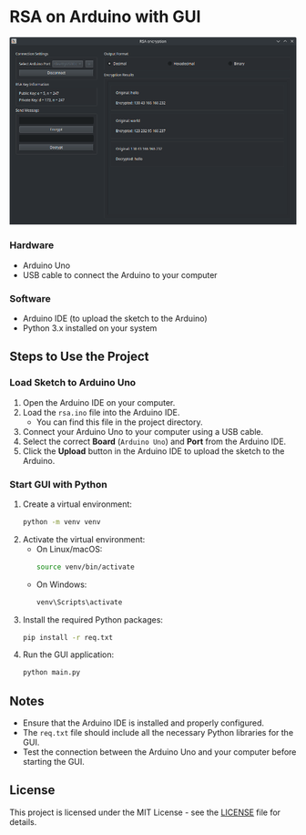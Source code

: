 # RSA on Arduino with GUI

![screenshot_1.png](screenshor_1.png)

### Hardware
- Arduino Uno
- USB cable to connect the Arduino to your computer

### Software
- Arduino IDE (to upload the sketch to the Arduino)
- Python 3.x installed on your system

## Steps to Use the Project

### Load Sketch to Arduino Uno
1. Open the Arduino IDE on your computer.
2. Load the `rsa.ino` file into the Arduino IDE.
   - You can find this file in the project directory.
3. Connect your Arduino Uno to your computer using a USB cable.
4. Select the correct **Board** (`Arduino Uno`) and **Port** from the Arduino IDE.
5. Click the **Upload** button in the Arduino IDE to upload the sketch to the Arduino.

### Start GUI with Python
1. Create a virtual environment:
   ```sh
   python -m venv venv
   ```
2. Activate the virtual environment:
   - On Linux/macOS:
     ```sh
     source venv/bin/activate
     ```
   - On Windows:
     ```sh
     venv\Scripts\activate
     ```
3. Install the required Python packages:
   ```sh
   pip install -r req.txt
   ```
4. Run the GUI application:
   ```sh
   python main.py
   ```

## Notes
- Ensure that the Arduino IDE is installed and properly configured.
- The `req.txt` file should include all the necessary Python libraries for the GUI.
- Test the connection between the Arduino Uno and your computer before starting the GUI.

## License

This project is licensed under the MIT License - see the [LICENSE](LICENSE) file for details.

